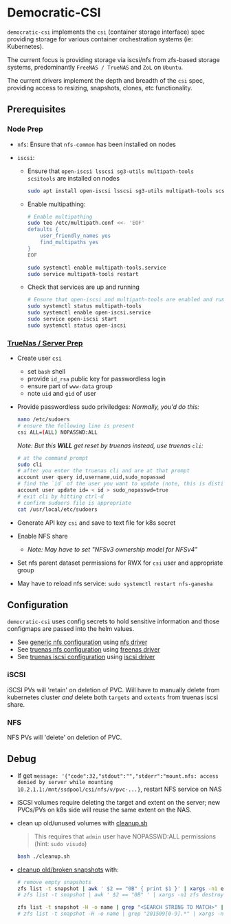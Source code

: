 # Democratic-CSI

`democratic-csi` implements the `csi` (container storage interface) spec providing storage for
various container orchestration systems (ie: Kubernetes).

The current focus is providing storage via iscsi/nfs from zfs-based storage systems, predominantly
`FreeNAS / TrueNAS` and `ZoL` on `Ubuntu`.

The current drivers implement the depth and breadth of the `csi` spec, providing access to resizing,
snapshots, clones, etc functionality.

## Prerequisites

### Node Prep

- `nfs`: Ensure that `nfs-common` has been installed on nodes
- `iscsi`:

  - Ensure that `open-iscsi lsscsi sg3-utils multipath-tools scsitools` are installed on nodes

    ```sh
    sudo apt install open-iscsi lsscsi sg3-utils multipath-tools scsitools
    ```

  - Enable multipathing:

    ```sh
    # Enable multipathing
    sudo tee /etc/multipath.conf <<- 'EOF'
    defaults {
        user_friendly_names yes
        find_multipaths yes
    }
    EOF

    sudo systemctl enable multipath-tools.service
    sudo service multipath-tools restart
    ```

  - Check that services are up and running

    ```sh
    # Ensure that open-iscsi and multipath-tools are enabled and running
    sudo systemctl status multipath-tools
    sudo systemctl enable open-iscsi.service
    sudo service open-iscsi start
    sudo systemctl status open-iscsi
    ```

### [TrueNas / Server Prep](https://github.com/democratic-csi/democratic-csi#server-prep)

- Create user `csi`
  - set `bash` shell
  - provide `id_rsa` public key for passwordless login
  - ensure part of `www-data` group
  - note `uid` and `gid` of user
- Provide passwordless sudo priviledges: _Normally, you'd do this:_

  ```sh
  nano /etc/sudoers
  # ensure the following line is present
  csi ALL=(ALL) NOPASSWD:ALL
  ```

  _Note: But this **WILL** get reset by truenas_ _instead, use truenas `cli`:_

  ```sh
  # at the command prompt
  sudo cli
  # after you enter the truenas cli and are at that prompt
  account user query id,username,uid,sudo_nopasswd
  # find the `id` of the user you want to update (note, this is distinct from the `uid`)
  account user update id= < id > sudo_nopasswd=true
  # exit cli by hitting ctrl-d
  # confirm sudoers file is appropriate
  cat /usr/local/etc/sudoers
  ```

- Generate API key `csi` and save to text file for k8s secret
- Enable NFS share
  - _Note: May have to set "NFSv3 ownership model for NFSv4"_
- Set nfs parent dataset permissions for RWX for `csi` user and appropriate group
- May have to reload nfs service: `sudo systemctl restart nfs-ganesha`

## Configuration

`democratic-csi` uses config secrets to hold sensitive information and those configmaps are passed
into the helm values.

- See
  [generic nfs configuration](https://github.com/democratic-csi/charts/blob/master/stable/democratic-csi/examples/nfs-client.yaml)
  using
  [nfs driver](https://github.com/democratic-csi/democratic-csi/blob/master/examples/nfs-client.yaml)
- See
  [truenas nfs configuration](https://github.com/democratic-csi/charts/blob/master/stable/democratic-csi/examples/freenas-nfs.yaml)
  using
  [freenas driver](https://github.com/democratic-csi/democratic-csi/blob/master/examples/freenas-nfs.yaml)
- See
  [truenas iscsi configuration](https://github.com/democratic-csi/charts/blob/master/stable/democratic-csi/examples/freenas-iscsi.yaml)
  using
  [iscsi driver](https://github.com/democratic-csi/democratic-csi/blob/master/examples/freenas-iscsi.yaml)

### iSCSI

iSCSI PVs will 'retain' on deletion of PVC. Will have to manually delete from kubernetes cluster
_and_ delete both `targets` and `extents` from truenas iscsi share.

### NFS

NFS PVs will 'delete' on deletion of PVC.

## Debug

- If get
  `message: '{"code":32,"stdout":"","stderr":"mount.nfs: access denied by server while mounting 10.2.1.1:/mnt/ssdpool/csi/nfs/v/pvc-...}`,
  restart NFS service on NAS

- iSCSI volumes require deleting the target and extent on the server; new PVCs/PVs on k8s side will
  reuse the same extent on the NAS.

- clean up old/unused volumes with [cleanup.sh](cleanup.sh)

  > This requires that `admin` user have NOPASSWD:ALL permissions (hint: `sudo visudo`)

  ```sh
  bash ./cleanup.sh
  ```

- [cleanup old/broken snapshots](https://serverfault.com/questions/340837/how-to-delete-all-but-last-n-zfs-snapshots)
  with:

  ```sh
  # remove empty snapshots
  zfs list -t snapshot | awk ' $2 == "0B" { print $1 }' | xargs -n1 echo
  # zfs list -t snapshot | awk ' $2 == "0B" ' | xargs -n1 zfs destroy

  zfs list -t snapshot -H -o name | grep "<SEARCH STRING TO MATCH>" | xargs -n1 echo
  # zfs list -t snapshot -H -o name | grep "201509[0-9].*" | xargs -n1 zfs destroy
  ```
